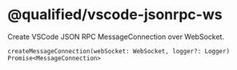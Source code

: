 # @qualified/vscode-jsonrpc-ws

Create VSCode JSON RPC MessageConnection over WebSocket.

`createMessageConnection(webSocket: WebSocket, logger?: Logger) Promise<MessageConnection>`
